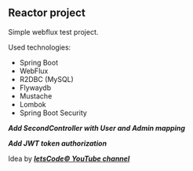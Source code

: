 ## Reactor project

Simple webflux test project.

Used technologies:

- Spring Boot
- WebFlux
- R2DBC (MySQL)
- Flywaydb
- Mustache
- Lombok
- Spring Boot Security


***Add SecondController with User and Admin mapping***

***Add JWT token authorization***

Idea by [***letsCode© YouTube channel***](https://www.youtube.com/channel/UC1g3kT0ZcSXt4_ZyJOshKJQ)